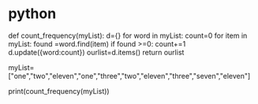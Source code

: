 # python
def count_frequency(myList):
    d={}
    for word in myList:
        count=0
        for item in myList:
            found =word.find(item)
            if found >=0:
                count+=1
                d.update({word:count})
        ourlist=d.items()
    return ourlist

myList=["one","two","eleven","one","three","two","eleven","three","seven","eleven"]

print(count_frequency(myList))
